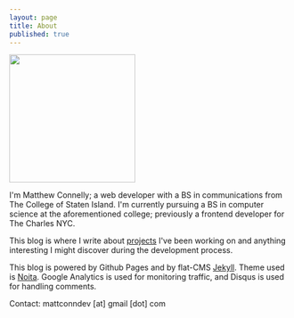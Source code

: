 ```yaml
---
layout: page
title: About
published: true
---
```

<img src="https://avatars2.githubusercontent.com/u/10191146?v=3&s=460" style="width:226px; height:230px;">

I'm Matthew Connelly; a web developer with a BS in communications from The College of Staten Island. I'm currently pursuing a BS in computer science at the aforementioned college; previously a frontend developer for The Charles NYC.  

This blog is where I write about [projects](https://github.com/mattConn) I've been working on and anything interesting I might discover during the development process.  

This blog is powered by Github Pages and by flat-CMS [Jekyll](http://jekyllrb.com/). Theme used is [Noita](https://github.com/penibelst/jekyll-noita). Google Analytics is used for monitoring traffic, and Disqus is used for handling comments.   

Contact: mattconndev [at] gmail [dot] com
